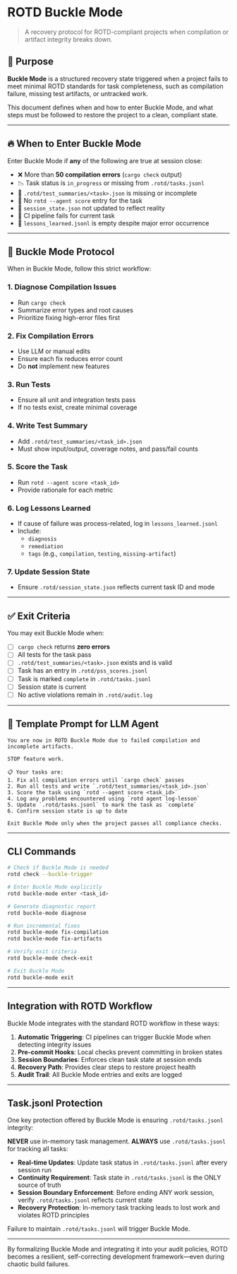 # ROTD Buckle Mode

> A recovery protocol for ROTD-compliant projects when compilation or artifact integrity breaks down.

## 📍 Purpose

**Buckle Mode** is a structured recovery state triggered when a project fails to meet minimal ROTD standards for task completeness, such as compilation failure, missing test artifacts, or untracked work.

This document defines when and how to enter Buckle Mode, and what steps must be followed to restore the project to a clean, compliant state.

---

## 🔥 When to Enter Buckle Mode

Enter Buckle Mode if **any** of the following are true at session close:

- ❌ More than **50 compilation errors** (`cargo check` output)
- 📉 Task status is `in_progress` or missing from `.rotd/tasks.jsonl`
- 🧪 `.rotd/test_summaries/<task>.json` is missing or incomplete
- 🚫 No `rotd --agent score` entry for the task
- 📂 `session_state.json` not updated to reflect reality
- 📛 CI pipeline fails for current task
- 🧠 `lessons_learned.jsonl` is empty despite major error occurrence

---

## 🧠 Buckle Mode Protocol

When in Buckle Mode, follow this strict workflow:

### 1. Diagnose Compilation Issues
- Run `cargo check`
- Summarize error types and root causes
- Prioritize fixing high-error files first

### 2. Fix Compilation Errors
- Use LLM or manual edits
- Ensure each fix reduces error count
- Do **not** implement new features

### 3. Run Tests
- Ensure all unit and integration tests pass
- If no tests exist, create minimal coverage

### 4. Write Test Summary
- Add `.rotd/test_summaries/<task_id>.json`
- Must show input/output, coverage notes, and pass/fail counts

### 5. Score the Task
- Run `rotd --agent score <task_id>`
- Provide rationale for each metric

### 6. Log Lessons Learned
- If cause of failure was process-related, log in `lessons_learned.jsonl`
- Include:
  - `diagnosis`
  - `remediation`
  - `tags` (e.g., `compilation`, `testing`, `missing-artifact`)

### 7. Update Session State
- Ensure `.rotd/session_state.json` reflects current task ID and mode

---

## ✅ Exit Criteria

You may exit Buckle Mode when:

- [ ] `cargo check` returns **zero errors**
- [ ] All tests for the task pass
- [ ] `.rotd/test_summaries/<task>.json` exists and is valid
- [ ] Task has an entry in `.rotd/pss_scores.jsonl`
- [ ] Task is marked `complete` in `.rotd/tasks.jsonl`
- [ ] Session state is current
- [ ] No active violations remain in `.rotd/audit.log`

---

## 🧾 Template Prompt for LLM Agent

```
You are now in ROTD Buckle Mode due to failed compilation and incomplete artifacts.

STOP feature work.

📋 Your tasks are:
1. Fix all compilation errors until `cargo check` passes
2. Run all tests and write `.rotd/test_summaries/<task_id>.json`
3. Score the task using `rotd --agent score <task_id>`
4. Log any problems encountered using `rotd agent log-lesson`
5. Update `.rotd/tasks.jsonl` to mark the task as `complete`
6. Confirm session state is up to date

Exit Buckle Mode only when the project passes all compliance checks.
```

---

## CLI Commands

```bash
# Check if Buckle Mode is needed
rotd check --buckle-trigger

# Enter Buckle Mode explicitly
rotd buckle-mode enter <task_id>

# Generate diagnostic report
rotd buckle-mode diagnose

# Run incremental fixes
rotd buckle-mode fix-compilation
rotd buckle-mode fix-artifacts

# Verify exit criteria
rotd buckle-mode check-exit

# Exit Buckle Mode
rotd buckle-mode exit
```

---

## Integration with ROTD Workflow

Buckle Mode integrates with the standard ROTD workflow in these ways:

1. **Automatic Triggering**: CI pipelines can trigger Buckle Mode when detecting integrity issues
2. **Pre-commit Hooks**: Local checks prevent committing in broken states 
3. **Session Boundaries**: Enforces clean task state at session ends
4. **Recovery Path**: Provides clear steps to restore project health
5. **Audit Trail**: All Buckle Mode entries and exits are logged

---

## Task.jsonl Protection

One key protection offered by Buckle Mode is ensuring `.rotd/tasks.jsonl` integrity:

**NEVER** use in-memory task management. **ALWAYS** use `.rotd/tasks.jsonl` for tracking all tasks:

- **Real-time Updates**: Update task status in `.rotd/tasks.jsonl` after every session run
- **Continuity Requirement**: Task state in `.rotd/tasks.jsonl` is the ONLY source of truth
- **Session Boundary Enforcement**: Before ending ANY work session, verify `.rotd/tasks.jsonl` reflects current state
- **Recovery Protection**: In-memory task tracking leads to lost work and violates ROTD principles

Failure to maintain `.rotd/tasks.jsonl` will trigger Buckle Mode.

---

By formalizing Buckle Mode and integrating it into your audit policies, ROTD becomes a resilient, self-correcting development framework—even during chaotic build failures.